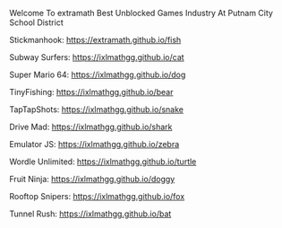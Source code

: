 Welcome To extramath Best Unblocked Games Industry At Putnam City School District

Stickmanhook: https://extramath.github.io/fish

Subway Surfers: https://ixlmathgg.github.io/cat

Super Mario 64: https://ixlmathgg.github.io/dog

TinyFishing: https://ixlmathgg.github.io/bear

TapTapShots: https://ixlmathgg.github.io/snake

Drive Mad: https://ixlmathgg.github.io/shark

Emulator JS: https://ixlmathgg.github.io/zebra

Wordle Unlimited: https://ixlmathgg.github.io/turtle

Fruit Ninja: https://ixlmathgg.github.io/doggy

Rooftop Snipers: https://ixlmathgg.github.io/fox

Tunnel Rush: https://ixlmathgg.github.io/bat
